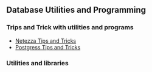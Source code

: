 ## Database Utilities and Programming  ##

### Trips and Trick with utilities and programs  ###
 - [Netezza Tips and Tricks](https://github.com/Avkash/mldl/blob/master/code/netezza_tips.md)
 - [Postgress Tips and Tricks](https://github.com/Avkash/mldl/blob/master/code/psql_utils.md)

### Utilities and libraries ###
